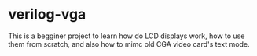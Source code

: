 # verilog-vga

This is a begginer project to learn how do LCD displays work, how to use them from scratch, and also how to mimc old CGA video card's text mode.

